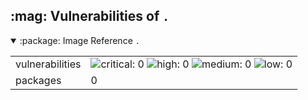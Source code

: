 <h2>:mag: Vulnerabilities of <code>.</code></h2>

<details open="true"><summary>:package: Image Reference</strong> <code>.</code></summary>
<table>
<tr><td>vulnerabilities</td><td><img alt="critical: 0" src="https://img.shields.io/badge/critical-0-lightgrey"/> <img alt="high: 0" src="https://img.shields.io/badge/high-0-lightgrey"/> <img alt="medium: 0" src="https://img.shields.io/badge/medium-0-lightgrey"/> <img alt="low: 0" src="https://img.shields.io/badge/low-0-lightgrey"/> <!-- unspecified: 0 --></td></tr><tr><td>packages</td><td>0</td></tr>
</table>
</details></table>
</details>

<table></table>

